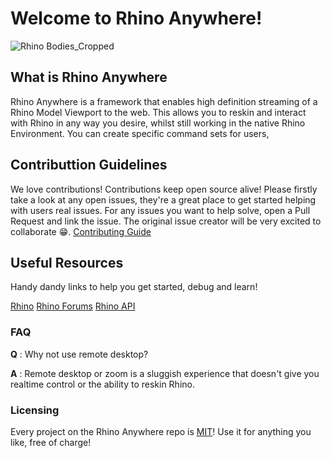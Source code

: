 # Welcome to Rhino Anywhere!

![Rhino Bodies_Cropped](https://github.com/rhino-anywhere/.github/assets/28632338/2e6c60d0-9eee-462a-bf60-b530d3a0dda9)

## What is Rhino Anywhere
Rhino Anywhere is a framework that enables high definition streaming of a Rhino Model Viewport to the web.
This allows you to reskin and interact with Rhino in any way you desire, whilst still working in the native Rhino Environment.
You can create specific command sets for users,

## Contributtion Guidelines
We love contributions! Contributions keep open source alive! Please firstly take a look at any open issues, they're a great place to get started helping with users real issues.
For any issues you want to help solve, open a Pull Request and link the issue. The original issue creator will be very excited to collaborate 😁.
[Contributing Guide](https://github.com/rhino-anywhere/.github/blob/main/CONTRIBUTING.md)

## Useful Resources
Handy dandy links to help you get started, debug and learn!

[Rhino]([url](https://www.rhino3d.com/download/))
[Rhino Forums]([url](https://discourse.mcneel.com/))
[Rhino API]([url](https://developer.rhino3d.com/api/rhinocommon/?version=8.x))

### FAQ
**Q** : Why not use remote desktop?

**A** : Remote desktop or zoom is a sluggish experience that doesn't give you realtime control or the ability to reskin Rhino.

### Licensing
Every project on the Rhino Anywhere repo is [MIT]([url](https://www.tldrlegal.com/license/mit-license))! Use it for anything you like, free of charge!

